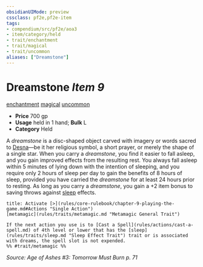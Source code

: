 ```yaml
---
obsidianUIMode: preview
cssclass: pf2e,pf2e-item
tags:
- compendium/src/pf2e/aoa3
- item/category/held
- trait/enchantment
- trait/magical
- trait/uncommon
aliases: ["Dreamstone"]
---
```

# Dreamstone *Item 9*  
[enchantment](rules/traits/enchantment.md "Enchantment School Trait")  [magical](rules/traits/magical.md "Magical Item Trait")  [uncommon](rules/traits/uncommon.md "Uncommon Rarity Trait")  

- **Price** 700 gp
- **Usage** held in 1 hand; **Bulk** L
- **Category** Held

A _dreamstone_ is a disc-shaped object carved with imagery or words sacred to [Desna](compendium/setting/deities/desna.md)—be it her religious symbol, a short prayer, or merely the shape of a single star. When you carry a _dreamstone_, you find it easier to fall asleep, and you gain improved effects from the resulting rest. You always fall asleep within 5 minutes of lying down with the intention of sleeping, and you require only 2 hours of sleep per day to gain the benefits of 8 hours of sleep, provided you have carried the _dreamstone_ for at least 24 hours prior to resting. As long as you carry a _dreamstone_, you gain a +2 item bonus to saving throws against [sleep](rules/traits/sleep.md "Sleep Effect Trait") effects.

```ad-embed-ability
title: Activate [>](rules/core-rulebook/chapter-9-playing-the-game.md#Actions "Single Action")
[metamagic](rules/traits/metamagic.md "Metamagic General Trait")  

If the next action you use is to [Cast a Spell](rules/actions/cast-a-spell.md) of 4th level or lower that has the [sleep](rules/traits/sleep.md "Sleep Effect Trait") trait or is associated with dreams, the spell slot is not expended.  
%% #trait/metamagic %%
```

*Source: Age of Ashes #3: Tomorrow Must Burn p. 71*